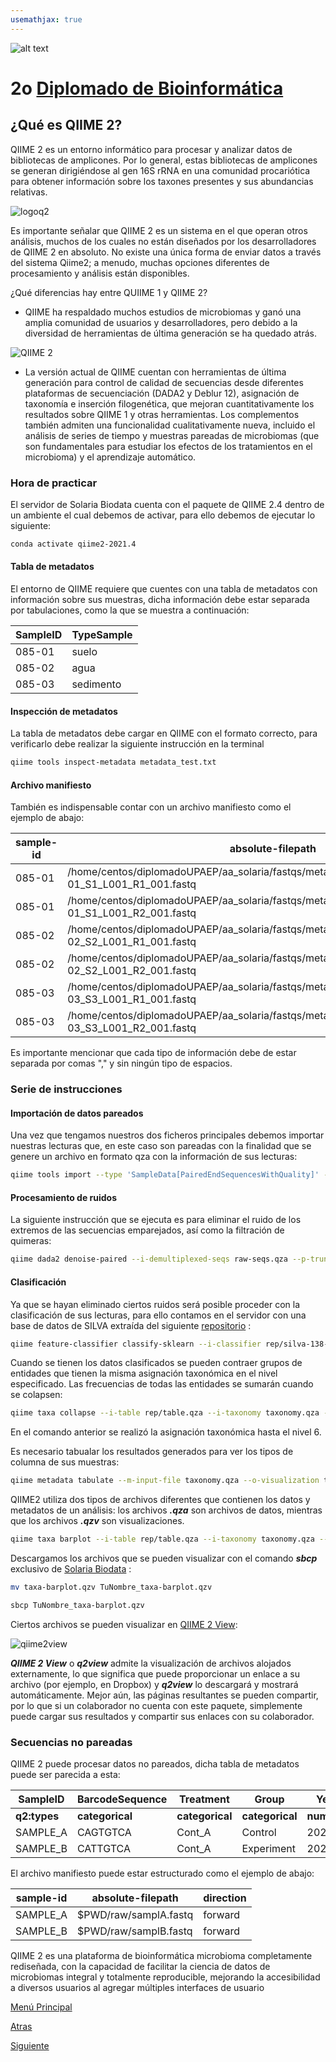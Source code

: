 ```yaml
---
usemathjax: true
---
```

![alt text](https://solariabiodata.com.mx/wp-content/uploads/2021/07/logo_red.png "Soluciones de Siguiente Generación")
# 2o [Diplomado de Bioinformática](./)

## ¿Qué es QIIME 2?

QIIME 2 es un entorno informático para procesar y analizar datos de bibliotecas de amplicones. Por lo general, estas bibliotecas de amplicones se generan dirigiéndose al gen 16S rRNA en una comunidad procariótica para obtener información sobre los taxones presentes y sus abundancias relativas. 

![logoq2](https://user-images.githubusercontent.com/54455898/171038735-5f004863-3913-48ad-89f2-9b2160e98499.png)

Es importante señalar que QIIME 2 es un sistema en el que operan otros análisis, muchos de los cuales no están diseñados por los desarrolladores de QIIME 2 en absoluto. No existe una única  forma de enviar datos a través del sistema Qiime2; a menudo, muchas opciones diferentes de procesamiento y análisis están disponibles.

¿Qué diferencias hay entre QUIIME 1 y QIIME 2?

* QIIME ha respaldado muchos estudios de microbiomas y ganó una amplia comunidad de usuarios y desarrolladores, pero debido a la diversidad de herramientas de última generación se ha quedado atrás.


![QIIME 2](https://user-images.githubusercontent.com/54455898/171041662-8d861162-02ca-4042-853b-cdbc94cdd664.png "Home QIIME 2")


* La versión actual de QIIME cuentan con herramientas de última generación para control de calidad de secuencias desde diferentes plataformas de secuenciación (DADA2 y Deblur 12), asignación de taxonomía e inserción filogenética, que mejoran cuantitativamente los resultados sobre QIIME 1 y otras herramientas. Los complementos también admiten una funcionalidad cualitativamente nueva, incluido el análisis de series de tiempo y muestras pareadas de microbiomas (que son fundamentales para estudiar los efectos de los tratamientos en el microbioma) y el aprendizaje automático.

### Hora de practicar 

El servidor de Solaria Biodata cuenta con el paquete de QIIME 2.4 dentro de un ambiente el cual debemos de activar, para ello debemos de ejecutar lo siguiente:

```bash
conda activate qiime2-2021.4
```

#### Tabla de metadatos

El entorno de QIIME requiere que cuentes con una tabla de metadatos con información sobre sus muestras, dicha información debe estar separada por tabulaciones, como la que se muestra a continuación:

| SampleID  | TypeSample  |  
|---|---|
| 085-01  | suelo  |   
| 085-02  | agua  |   
| 085-03  | sedimento  |   

#### Inspección de metadatos

La tabla de metadatos debe cargar en QIIME con el formato correcto, para verificarlo debe realizar la siguiente instrucción en la terminal

```bash
qiime tools inspect-metadata metadata_test.txt
```
#### Archivo manifiesto

También es indispensable contar con un archivo manifiesto como el ejemplo de abajo:

| sample-id  | absolute-filepath  | direction  |
|---|---|---|
| 085-01  | /home/centos/diplomadoUPAEP/aa_solaria/fastqs/metagenomics/reads_profiling/085-01_S1_L001_R1_001.fastq  | forward  |
| 085-01  | /home/centos/diplomadoUPAEP/aa_solaria/fastqs/metagenomics/reads_profiling/085-01_S1_L001_R2_001.fastq  | reverse  |
| 085-02  | /home/centos/diplomadoUPAEP/aa_solaria/fastqs/metagenomics/reads_profiling/085-02_S2_L001_R1_001.fastq  | forward  |
| 085-02  | /home/centos/diplomadoUPAEP/aa_solaria/fastqs/metagenomics/reads_profiling/085-02_S2_L001_R2_001.fastq  | reverse  |
| 085-03  | /home/centos/diplomadoUPAEP/aa_solaria/fastqs/metagenomics/reads_profiling/085-03_S3_L001_R1_001.fastq  | forward  |
| 085-03  | /home/centos/diplomadoUPAEP/aa_solaria/fastqs/metagenomics/reads_profiling/085-03_S3_L001_R2_001.fastq  | reverse  |

Es importante mencionar que cada tipo de información debe de estar separada por comas "," y sin ningún tipo de espacios.

### Serie de instrucciones

#### Importación de datos pareados 

Una vez que tengamos nuestros dos ficheros principales debemos importar nuestras lecturas que, en este caso son pareadas con la finalidad que se genere un archivo en formato qza con la información de sus lecturas:

```bash
qiime tools import --type 'SampleData[PairedEndSequencesWithQuality]' --input-path manifiesto.csv --input-format PairedEndFastqManifestPhred33 --output-path raw-seqs.qza 
```

#### Procesamiento de ruidos 

La siguiente instrucción que se ejecuta es para eliminar el ruido de los extremos de las secuencias emparejados, así como la filtración de quimeras:

```bash
qiime dada2 denoise-paired --i-demultiplexed-seqs raw-seqs.qza --p-trunc-len-f 150 --p-trunc-len-r 150 --p-trunc-q 10 --o-representative-sequences rep-seqs.qza --output-dir rep --verbose 
```
#### Clasificación

Ya que se hayan eliminado ciertos ruidos será posible proceder con la clasificación de sus lecturas, para ello contamos en el servidor con una base de datos de SILVA extraída del siguiente [repositorio](https://github.com/qiime2/docs/blob/master/source/data-resources.rst) :

```bash
qiime feature-classifier classify-sklearn --i-classifier rep/silva-138-99-nb-weighted-classifier.qza --i-reads rep-seqs.qza --o-classification taxonomy.qza 
```
Cuando se tienen los datos clasificados se pueden contraer grupos de entidades que tienen la misma asignación taxonómica en el nivel especificado. Las frecuencias de todas las entidades se sumarán cuando se colapsen:

```bash
qiime taxa collapse --i-table rep/table.qza --i-taxonomy taxonomy.qza --p-level 6 --output-dir taxtable
```
En el comando anterior se realizó la asignación taxonómica hasta el nivel 6.

Es necesario tabualar los resultados generados para ver los tipos de columna de sus muestras:

```bash
qiime metadata tabulate --m-input-file taxonomy.qza --o-visualization taxonomy.qzv
```
QIIME2 utiliza dos tipos de archivos diferentes que contienen los datos y metadatos de un análisis: los archivos ***.qza*** son archivos de datos, mientras que los archivos ***.qzv*** son visualizaciones.

```bash
qiime taxa barplot --i-table rep/table.qza --i-taxonomy taxonomy.qza --m-metadata-file metadata_test.txt --o-visualization taxa-barplot.qzv
```
Descargamos los archivos que se pueden visualizar con el comando ***sbcp*** exclusivo de [Solaria Biodata](http://13.56.237.15/) :

```bash
mv taxa-barplot.qzv TuNombre_taxa-barplot.qzv
```

```bash
sbcp TuNombre_taxa-barplot.qzv
```
Ciertos archivos se pueden visualizar en [QIIME 2 View](https://view.qiime2.org/):

![qiime2view](https://user-images.githubusercontent.com/54455898/171030601-fcc56fd2-d6b8-49f9-897c-bf7bfe64b6e5.png "Q2VIEW")
 
***QIIME 2 View*** o ***q2view*** admite la visualización de archivos alojados externamente, lo que significa que puede proporcionar un enlace a su archivo (por ejemplo, en Dropbox) y ***q2view*** lo descargará y mostrará automáticamente. Mejor aún, las páginas resultantes se pueden compartir, por lo que si un colaborador no cuenta con este paquete, simplemente puede cargar sus resultados y compartir sus enlaces con su colaborador.

### Secuencias no pareadas

QIIME 2 puede procesar datos no pareados, dicha tabla de metadatos puede ser parecida a esta:

| SampleID | BarcodeSequence | Treatment   | Group       | Year    | Concentration |
|-----------|-----------------|-------------|-------------|---------|---------------|
| **q2:types** | **categorical**     | **categorical** | **categorical** | **numeric** | **numeric**       |
| SAMPLE_A  | CAGTGTCA        | Cont_A      | Control     | 2020    | 20.0          |
| SAMPLE_B  | CATTGTCA        | Cont_A      | Experiment  | 2021    | 25.0          |

El archivo manifiesto puede estar estructurado como el ejemplo de abajo:

|sample-id|absolute-filepath|direction  |
|---------|-----------------|-----------|
|SAMPLE_A |$PWD/raw/samplA.fastq|forward|
|SAMPLE_B |$PWD/raw/samplB.fastq|forward|

QIIME 2 es una plataforma de bioinformática microbioma completamente rediseñada, con la capacidad de facilitar la ciencia de datos de microbiomas integral y totalmente reproducible, mejorando la accesibilidad a diversos usuarios al agregar múltiples interfaces de usuario

[Menú Principal](./)

[Atras](./)

[Siguiente](./)
















